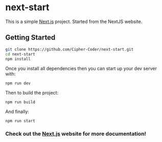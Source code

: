 # next-start

This is a simple [Next.js](https://nextjs.org) project. Started from the NextJS website.

## Getting Started

```bash
git clone https://github.com/Cipher-Coder/next-start.git
cd next-start
npm install
```

Once you install all dependencies then you can start up your dev server with:

`npm run dev`

Then to build the project:

`npm run build`

And finally:

`npm run start`

### Check out the [Next.js](https://nextjs.org) website for more documentation!
